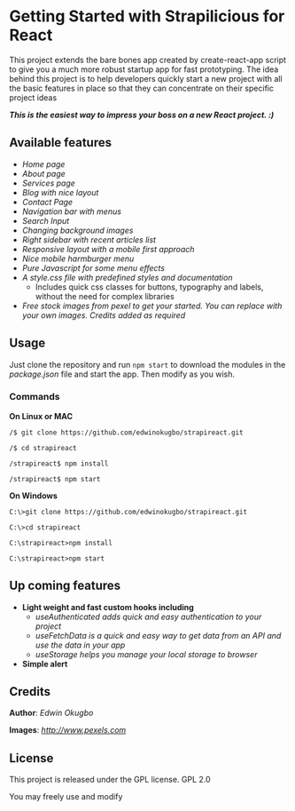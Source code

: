# Getting Started with Strapilicious for React

This project extends the bare bones app created by create-react-app script to give 
you a much more robust startup app for fast prototyping. The idea behind this project 
is to help developers quickly start a new project with all the basic features in place
so that they can concentrate on their specific project ideas

***This is the easiest way to impress your boss on a new React project. :)***

## Available features

- *Home page*
- *About page*
- *Services page*
- *Blog with nice layout*
- *Contact Page*
- *Navigation bar with menus*
- *Search Input*
- *Changing background images*
- *Right sidebar with recent articles list*
- *Responsive layout with a mobile first approach*
- *Nice mobile harmburger menu*
- *Pure Javascript for some menu effects*
- *A style.css file with predefined styles and documentation*
    - Includes quick css classes for buttons, typography and labels, without the need for complex libraries
- *Free stock images from pexel to get your started. You can replace with your own images. Credits added as required*

## Usage

Just clone the repository and run `npm start` to download the modules in the 
*package.json* file and start the app. Then modify as you wish. 

### Commands

**On Linux or MAC**

`/$ git clone https://github.com/edwinokugbo/strapireact.git`

`/$ cd strapireact`

`/strapireact$ npm install`

`/strapireact$ npm start`

**On Windows**

`C:\>git clone https://github.com/edwinokugbo/strapireact.git`

`C:\>cd strapireact`

`C:\strapireact>npm install`

`C:\strapireact>npm start`

## Up coming features
- **Light weight and fast custom hooks including**
    - *useAuthenticated adds quick and easy authentication to your project*
    - *useFetchData is a quick and easy way to get data from an API and use the data in your app*
    - *useStorage helps you manage your local storage to browser*
- **Simple alert**

## Credits

**Author**: *Edwin Okugbo*

**Images**: *http://www.pexels.com*

## License

This project is released under the GPL license. GPL 2.0

You may freely use and modify


